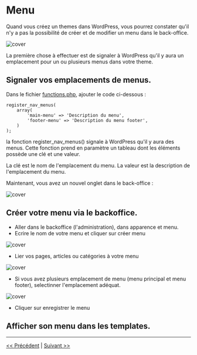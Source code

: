 # Menu

Quand vous créez un themes dans WordPress, vous pourrez constater qu'il n'y a pas la possibilité de 
créer et de modifier un menu dans le back-office.

![cover](https://github.com/BloomPhilippe/wp-base-theme/blob/master/images/sans-menu.png)


La première chose à effectuer est de signaler à WordPress qu'il y aura un emplacement pour un ou plusieurs menus dans votre theme.
 
 
## Signaler vos emplacements de menus.

Dans le fichier [functions.php](functions.md), ajouter le code ci-dessous :

```
register_nav_menus(
    array(
        'main-menu' => 'Description du menu',
        'footer-menu' => 'Description du menu footer',
    )
);
```

la fonction register_nav_menus() signale à WordPress qu'il y aura des menus.
Cette fonction prend en paramètre un tableau dont les éléments possède une clé et une valeur.

La clé est le nom de l'emplacement du menu.
La valeur est la description de l'emplacement du menu.

Maintenant, vous avez un nouvel onglet dans le back-office :

![cover](https://github.com/BloomPhilippe/wp-base-theme/blob/master/images/avec-menu.png)


## Créer votre menu via le backoffice.

- Aller dans le backoffice (l'administration), dans apparence et menu.
- Ecrire le nom de votre menu et cliquer sur créer menu

![cover](https://github.com/BloomPhilippe/wp-base-theme/blob/master/images/avec-menu-2.png)

- Lier vos pages, articles ou catégories à votre menu

![cover](https://github.com/BloomPhilippe/wp-base-theme/blob/master/images/avec-menu-3.png)

- Si vous avez plusieurs emplacement de menu (menu principal et menu footer), selectinner l'emplacement adéquat.

![cover](https://github.com/BloomPhilippe/wp-base-theme/blob/master/images/avec-menu-4.png)

- Cliquer sur enregistrer le menu

## Afficher son menu dans les templates.




---

[<< Précédent](assets.md) | [Suivant >>](traduction.md)



